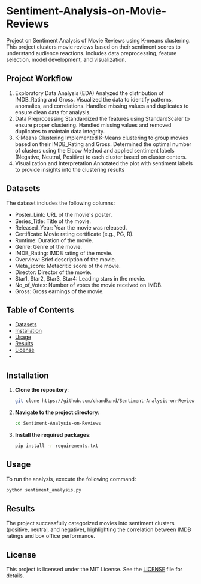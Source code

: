 # Sentiment-Analysis-on-Movie-Reviews
Project on Sentiment Analysis of Movie Reviews using K-means clustering. This project clusters movie reviews based on their sentiment scores to understand audience reactions. Includes data preprocessing, feature selection, model development, and visualization.
## Project Workflow
 1. Exploratory Data Analysis (EDA)
Analyzed the distribution of IMDB_Rating and Gross.
Visualized the data to identify patterns, anomalies, and correlations.
Handled missing values and duplicates to ensure clean data for analysis.
 2. Data Preprocessing
Standardized the features using StandardScaler to ensure proper clustering.
Handled missing values and removed duplicates to maintain data integrity.
 3. K-Means Clustering
Implemented K-Means clustering to group movies based on their IMDB_Rating and Gross.
Determined the optimal number of clusters using the Elbow Method and applied sentiment labels (Negative, Neutral, Positive) to each cluster based on cluster centers.
 4. Visualization and Interpretation
Annotated the plot with sentiment labels to provide insights into the clustering results

## Datasets
The dataset includes the following columns:

- Poster_Link: URL of the movie's poster.
- Series_Title: Title of the movie.
- Released_Year: Year the movie was released.
- Certificate: Movie rating certificate (e.g., PG, R).
- Runtime: Duration of the movie.
- Genre: Genre of the movie.
- IMDB_Rating: IMDB rating of the movie.
- Overview: Brief description of the movie.
- Meta_score: Metacritic score of the movie.
- Director: Director of the movie.
- Star1, Star2, Star3, Star4: Leading stars in the movie.
- No_of_Votes: Number of votes the movie received on IMDB.
- Gross: Gross earnings of the movie.


## Table of Contents
- [Datasets](#datasets)
- [Installation](#installation)
- [Usage](#usage)
- [Results](#results)
- [License](#license)
- 
## Installation
1. **Clone the repository**:
    ```bash
    git clone https://github.com/chandkund/Sentiment-Analysis-on-Reviews.git
    ```
2. **Navigate to the project directory**:
    ```bash
    cd Sentiment-Analysis-on-Reviews
    ```
3. **Install the required packages**:
    ```bash
    pip install -r requirements.txt
    ```

## Usage

To run the analysis, execute the following command:
```bash
python sentiment_analysis.py
```

## Results
The project successfully categorized movies into sentiment clusters (positive, neutral, and negative), highlighting the correlation between IMDB ratings and box office performance.


## License
This project is licensed under the MIT License. See the [LICENSE](LICENSE) file for details.





















